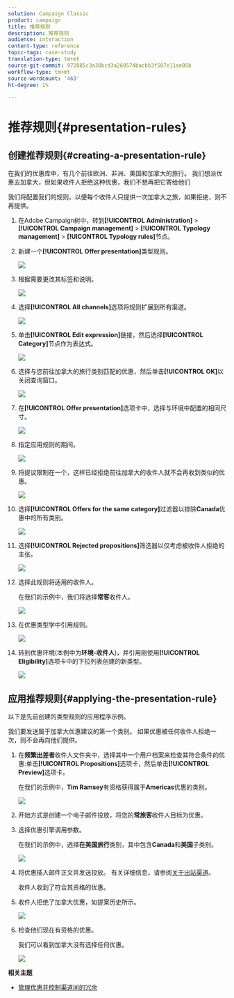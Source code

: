 ```yaml
---
solution: Campaign Classic
product: campaign
title: 推荐规则
description: 推荐规则
audience: interaction
content-type: reference
topic-tags: case-study
translation-type: tm+mt
source-git-commit: 972885c3a38bcd3a260574bacbb3f507e11ae05b
workflow-type: tm+mt
source-wordcount: '463'
ht-degree: 1%

---
```



# 推荐规则{#presentation-rules}

## 创建推荐规则{#creating-a-presentation-rule}

在我们的优惠库中，有几个前往欧洲、非洲、美国和加拿大的旅行。 我们想派优惠去加拿大，但如果收件人拒绝这种优惠，我们不想再把它寄给他们

我们将配置我们的规则，以便每个收件人只提供一次加拿大之旅，如果拒绝，则不再提供。

1. 在Adobe Campaign树中，转到&#x200B;**[!UICONTROL Administration]** > **[!UICONTROL Campaign management]** > **[!UICONTROL Typology management]** > **[!UICONTROL Typology rules]**&#x200B;节点。
1. 新建一个&#x200B;**[!UICONTROL Offer presentation]**&#x200B;类型规则。

   ![](assets/offer_typology_example_001.png)

1. 根据需要更改其标签和说明。

   ![](assets/offer_typology_example_002.png)

1. 选择&#x200B;**[!UICONTROL All channels]**&#x200B;选项将规则扩展到所有渠道。

   ![](assets/offer_typology_example_003.png)

1. 单击&#x200B;**[!UICONTROL Edit expression]**&#x200B;链接，然后选择&#x200B;**[!UICONTROL Category]**&#x200B;节点作为表达式。

   ![](assets/offer_typology_example_004.png)

1. 选择与您前往加拿大的旅行类别匹配的优惠，然后单击&#x200B;**[!UICONTROL OK]**&#x200B;以关闭查询窗口。

   ![](assets/offer_typology_example_005.png)

1. 在&#x200B;**[!UICONTROL Offer presentation]**&#x200B;选项卡中，选择与环境中配置的相同尺寸。

   ![](assets/offer_typology_example_006.png)

1. 指定应用规则的期间。

   ![](assets/offer_typology_example_007.png)

1. 将提议限制在一个，这样已经拒绝前往加拿大的收件人就不会再收到类似的优惠。

   ![](assets/offer_typology_example_008.png)

1. 选择&#x200B;**[!UICONTROL Offers for the same category]**&#x200B;过滤器以排除&#x200B;**Canada**&#x200B;优惠中的所有类别。

   ![](assets/offer_typology_example_020.png)

1. 选择&#x200B;**[!UICONTROL Rejected propositions]**&#x200B;筛选器以仅考虑被收件人拒绝的主张。

   ![](assets/offer_typology_example_021.png)

1. 选择此规则将适用的收件人。

   在我们的示例中，我们将选择&#x200B;**常客**&#x200B;收件人。

   ![](assets/offer_typology_example_009.png)

1. 在优惠类型学中引用规则。

   ![](assets/offer_typology_example_013.png)

1. 转到优惠环境(本例中为&#x200B;**环境-收件人**)，并引用刚使用&#x200B;**[!UICONTROL Eligibility]**&#x200B;选项卡中的下拉列表创建的新类型。

   ![](assets/offer_typology_example_014.png)

## 应用推荐规则{#applying-the-presentation-rule}

以下是先前创建的类型规则的应用程序示例。

我们要发送属于加拿大优惠建议的第一个类别。 如果优惠被任何收件人拒绝一次，则不会再向他们提供。

1. 在&#x200B;**频繁出差者**&#x200B;收件人文件夹中，选择其中一个用户档案来检查其符合条件的优惠:单击&#x200B;**[!UICONTROL Propositions]**&#x200B;选项卡，然后单击&#x200B;**[!UICONTROL Preview]**&#x200B;选项卡。

   在我们的示例中，**Tim Ramsey**&#x200B;有资格获得属于&#x200B;**Americas**&#x200B;优惠的类别。

   ![](assets/offer_typology_example_015.png)

1. 开始方式是创建一个电子邮件投放，将您的&#x200B;**常旅客**&#x200B;收件人目标为优惠。
1. 选择优惠引擎调用参数。

   在我们的示例中，选择&#x200B;**在美国旅行**&#x200B;类别，其中包含&#x200B;**Canada**&#x200B;和&#x200B;**美国**&#x200B;子类别。

   ![](assets/offer_typology_example_016.png)

1. 将优惠插入邮件正文并发送投放。 有关详细信息，请参阅[关于出站渠道](../../interaction/using/about-outbound-channels.md)。

   收件人收到了符合其资格的优惠。

1. 收件人拒绝了加拿大优惠，如提案历史所示。

   ![](assets/offer_typology_example_018.png)

1. 检查他们现在有资格的优惠。

   我们可以看到加拿大没有选择任何优惠。

   ![](assets/offer_typology_example_019.png)

**相关主题**

* [管理优惠并控制渠道间的冗余](https://helpx.adobe.com/campaign/kb/simplifying-campaign-management-acc.html#Manageoffersandcontrolredundancyacrosschannels)